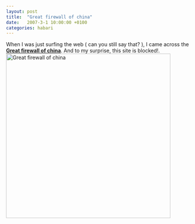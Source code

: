 ```yaml
---
layout: post
title:  "Great firewall of china"
date:   2007-3-1 10:00:00 +0100
categories: habari
---
```

When I was just surfing the web ( can you still say that? ), I came across the <a href="http://www.greatfirewallofchina.org/"><strong>Great firewall of china</strong></a>. And to my surprise, this site is blocked!.
<a href='http://www.wnas.nl/wp-content/uploads/2007/03/picture-2.png' title='Great firewall of china'><img src='http://www.wnas.nl/wp-content/uploads/2007/03/picture-2.png' alt='Great firewall of china' width="450" /></a>